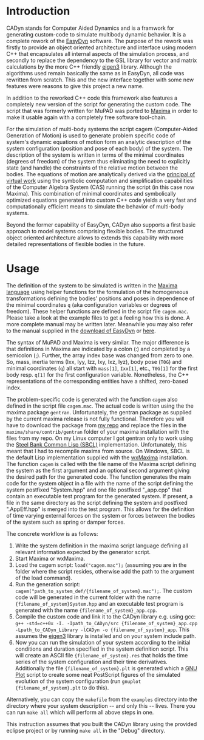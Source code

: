 Introduction
============
CADyn stands for Computer Aided Dynamics and is a framwork for generating custom-code to simulate multibody dynamic behavior. It is a complete rework of the [EasyDyn](http://hosting.umons.ac.be/html/mecara/EasyDyn/) software.
The purpose of the rework was firstly to provide an object oriented architecture and interface using modern C++ that encapsulates all internal aspects of the simulation process, and secondly to replace the dependency to the GSL library for vector and matrix calculations by the more C++ friendly [eigen3](http://eigen.tuxfamily.org) library.
Although the algorithms used remain basically the same as in EasyDyn, all code was rewritten from scratch. This and the new interface together with some new features were reasons to give this project a new name.

In addition to the reworked C++ code this framework also features a completely new version of the script for generating the custom code. The script that was formerly written for MuPAD was ported to [Maxima](http://maxima.sourceforge.net/) in order to make it usable again with a completely free software tool-chain.

For the simulation of multi-body systems the script cagem (Computer-Aided Generation of Motion) is used to generate problem specific code of system's dynamic equations of motion form an analytic description of the system configuration (position and pose of each body) of the system. The description of the system is written in terms of the minimal coordinates (degrees of freedom) of the system thus eliminating the need to explicitly state (and handle) the constraints of the relative motion between the bodies. The equations of motion are analytically derived via the [principal of virtual work](https://en.wikipedia.org/wiki/Virtual_work) using the symbolic computation and simplification capabilities of the Computer Algebra System (CAS) running the script (in this case now Maxima). This combination of minimal coordinates and symbolically optimized equations generated into custom C++ code yields a very fast and computationally efficient means to simulate the behavior of multi-body systems.

Beyond the former capability of EasyDyn, CADyn also supports a first basic approach to model systems comprising flexible bodies. The structured object oriented architecture allows to extends this capability with more detailed representations of flexible bodies in the future.

Usage
===============
The definition of the system to be simulated is written in the [Maxima language](http://maxima.sourceforge.net/docs/manual/maxima_toc.html#SEC_Contents) using helper functions for the formulation of the homogeneous transformations defining the bodies' positions and poses in dependence of the minimal coordinates  `q` (aka configuration variables or degrees of freedom). These helper functions are defined in the script file `cagem.mac`. Please take a look at the example files to get a feeling how this is done. A more complete manual may be written later. Meanwhile you may also refer to the manual supplied in the [download of EasyDyn](http://hosting.umons.ac.be/html/mecara/EasyDyn/EasyDyn-1.2.4.tgz) or [here](http://hosting.umons.ac.be/html/mecara/EasyDyn/EasyDyn.pdf).

The syntax of MuPAD and Maxima is very similar. The major difference is that definitions in Maxima are indicated by a colon (:) and completed by a semicolon (;). Further, the array index base was changed from zero to one. So, mass, inertia terms (Ixx, Iyy, Izz, Ixy, Ixz, Iyz), body pose (`T0G`) and minimal coordinates (`q`) all start with `mass[1]`, `Ixx[1]`, etc., `T0G[1]` for the first body resp. `q[1]` for the first configuration variable. Nonetheless, the C++ representations of the corresponding entities have a shifted, zero-based index.

The problem-specific code is generated with the function `cagem` also defined in the script file `cagem.mac`. The actual code is written using the the maxima package `gentran`. Unfortunately, the gentran package as supplied by the current maxima release is not fully functional. Therefore you will have to download the package from [my repo](https://github.com/jgeisler0303/maxima) and replace the files in the `maxima/share/contrib/gentran` folder of your maxima installation with the files from my repo. On my Linux computer I got gentran only to work using the [Steel Bank Common Lisp (SBCL)](http://www.sbcl.org/) implementation. Unfortunately, this meant that I had to recompile maxima from source. On Windows, SBCL is the default Lisp implementation supplied with the [wxMaxima](http://andrejv.github.io/wxmaxima/) installation. The function `cagem` is called with the file name of the Maxima script defining the system as the first argument and an optional second argument giving the desired path for the generated code. The function generates the main code for the system object in a file with the name of the script defining the system postfixed "System.hpp" and one file postfixed "_app.cpp" that contain an executable test program for the generated system. If present, a file in the same directory as the script defining the system and postfixed ".AppEff.hpp" is merged into the test program. This allows for the definition of time varying external forces on the system or forces between the bodies of the system such as spring or damper forces.

The concrete workflow is as follows:

1. Write the system definition in the maxima script language defining all relevant information expected by the generator script.
1. Start Maxima or wxMaxima.
1. Load the cagem script: `load("cagem.mac");` (assuming you are in the folder where the script resides, otherwise add the path to the argument of the load command).
1. Run the generation script: `cagem("path_to_system_def/{filename_of_system}.mac");`. The custom code will be generated in the current folder with the name `{filename_of_system}System.hpp` and an executable test program is generated with the name `{filename_of_system}_app.cpp`.
1. Compile the custom code and link it to the CADyn library e.g. using gcc: `g++ -std=c++0x -I. -Ipath_to_CADyn/src {filename_of_system}_app.cpp -Lpath_to_CADyn_Library -lCADyn -o {filename_of_system}_app`. This assumes the [eigen3](http://eigen.tuxfamily.org) library is installed and on your system include path.
1. Now you can run the simulation of your system according to the initial conditions and duration specified in the system definition script. This will create an ASCII file `{filename_of_system}.res` that holds the time series of the system configuration and their time derivatives. Additionally the file `{filename_of_system}.plt` is generated which a [GNU Plot](http://www.gnuplot.info/) script to create some neat PostScript figures of the simulated evolution of the system configuration (run `gnuplot {filename_of_system}.plt` to do this).

Alternatively, you can copy the `makefile` from the `examples` directory into the directory where your system description  -- and only this -- lives. There you can run `make all` which will perform all above steps in one.

This instruction assumes that you built the CADyn library using the provided eclipse project or by running `make all` in the "Debug" directory.
